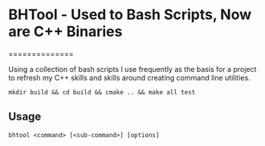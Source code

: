 # BHTool - Used to Bash Scripts, Now are C++ Binaries
==============

Using a collection of bash scripts I use frequently as the basis for a project to refresh my C++ skills and skills around creating command line utilities.


```shell
mkdir build && cd build && cmake .. && make all test
```

## Usage

```
bhtool <command> [<sub-command>] [options]
```

